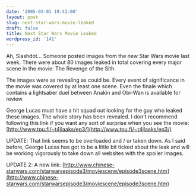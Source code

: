 ```yaml
---
date: '2005-03-01 19:42:00'
layout: post
slug: next-star-wars-movie-leaked
draft: false
title: Next Star Wars Movie Leaked
wordpress_id: '141'
---
```


Ah, Slashdot... Someone posted images from the new Star Wars movie last week. There were about 80 images leaked in total covering every major scene in the movie: The Revenge of the Sith.




The images were as revealing as could be. Every event of significance in the movie was covered by at least one scene. Even the finale which contains a lightsaber duel between Anakin and Obi-Wan is available for review.




George Lucas must have a hit squad out looking for the guy who leaked these images. The whole story has been revealed. I don't recommend following this link if you want any sort of surprise when you see the movie: [http://www.tpu.fi/~t4jlaaks/ep3/](http://www.tpu.fi/~t4jlaaks/ep3/)




UPDATE: That link seems to be overloaded and / or taken down. As I said before, George Lucas has got to be a little bit ticked about the leak and will be working vigorously to take down all websites with the spoiler images.




UPDATE 2: A new link: [http://www.chinese-starwars.com/starwarsepisode3/moviescene/episode3scene.htm](http://www.chinese-starwars.com/starwarsepisode3/moviescene/episode3scene.htm)



